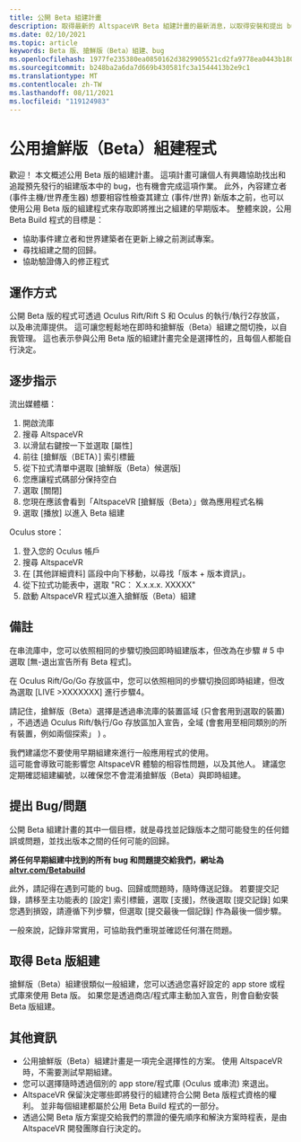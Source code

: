 ```yaml
---
title: 公開 Beta 組建計畫
description: 取得最新的 AltspaceVR Beta 組建計畫的最新消息，以取得安裝和提出 bug 的最新消息。
ms.date: 02/10/2021
ms.topic: article
keywords: Beta 版、搶鮮版（Beta）組建、bug
ms.openlocfilehash: 1977fe235380ea0850162d3829905521cd2fa9778ea0443b18064a7810cf9128
ms.sourcegitcommit: b248ba2a6da7d669b430581fc3a1544413b2e9c1
ms.translationtype: MT
ms.contentlocale: zh-TW
ms.lasthandoff: 08/11/2021
ms.locfileid: "119124983"
---
```

# <a name="public-beta-build-programs"></a>公用搶鮮版（Beta）組建程式

歡迎！ 本文概述公用 Beta 版的組建計畫。 這項計畫可讓個人有興趣協助找出和追蹤預先發行的組建版本中的 bug，也有機會完成這項作業。 此外，內容建立者 (事件主機/世界產生器) 想要相容性檢查其建立 (事件/世界) 新版本之前，也可以使用公用 Beta 版的組建程式來存取即將推出之組建的早期版本。 整體來說，公用 Beta Build 程式的目標是： 

* 協助事件建立者和世界建築者在更新上線之前測試專案。  
* 尋找組建之間的回歸。 
* 協助驗證傳入的修正程式 
 
## <a name="how-it-works"></a>運作方式

公開 Beta 版的程式可透過 Oculus Rift/Rift S 和 Oculus 的執行/執行2存放區，以及串流庫提供。 這可讓您輕鬆地在即時和搶鮮版（Beta）組建之間切換，以自我管理。 這也表示參與公用 Beta 版的組建計畫完全是選擇性的，且每個人都能自行決定。 

## <a name="step-by-step-instructions"></a>逐步指示  

流出媒體櫃：

1. 開啟流庫
2. 搜尋 AltspaceVR
3. 以滑鼠右鍵按一下並選取 [屬性]
4. 前往 [搶鮮版（BETA）] 索引標籤
5. 從下拉式清單中選取 [搶鮮版（Beta）候選版]
6. 您應讓程式碼部分保持空白
7. 選取 [關閉]
8. 您現在應該會看到「AltspaceVR [搶鮮版（Beta）」做為應用程式名稱
9. 選取 [播放] 以進入 Beta 組建

Oculus store：

1. 登入您的 Oculus 帳戶
2. 搜尋 AltspaceVR
3. 在 [其他詳細資料] 區段中向下移動，以尋找「版本 + 版本資訊」。
4. 從下拉式功能表中，選取 "RC： X.x.x.x. XXXXX"
5. 啟動 AltspaceVR 程式以進入搶鮮版（Beta）組建

## <a name="notes"></a>備註

在串流庫中，您可以依照相同的步驟切換回即時組建版本，但改為在步驟 # 5 中選取 [無-退出宣告所有 Beta 程式]。 

在 Oculus Rift/Go/Go 存放區中，您可以依照相同的步驟切換回即時組建，但改為選取 [LIVE >XXXXXXX] 進行步驟4。 

請記住，搶鮮版（Beta）選擇是透過串流庫的裝置區域 (只會套用到選取的裝置) ，不過透過 Oculus Rift/執行/Go 存放區加入宣告，全域 (會套用至相同類別的所有裝置，例如兩個探索」 ) 。 

我們建議您不要使用早期組建來進行一般應用程式的使用。  
這可能會導致可能影響您 AltspaceVR 體驗的相容性問題，以及其他人。 建議您定期確認組建編號，以確保您不會混淆搶鮮版（Beta）與即時組建。 

## <a name="filing-a-bugissue"></a>提出 Bug/問題

公開 Beta 組建計畫的其中一個目標，就是尋找並記錄版本之間可能發生的任何錯誤或問題，並找出版本之間的任何可能的回歸。  

**將任何早期組建中找到的所有 bug 和問題提交給我們，網址為 [altvr.com/Betabuild](https://help.altvr.com/hc/requests/new?ticket_form_id=360004678833)**

此外，請記得在遇到可能的 bug、回歸或問題時，隨時傳送記錄。 若要提交記錄，請移至主功能表的 [設定] 索引標籤，選取 [支援]，然後選取 [提交記錄] 如果您遇到損毀，請遵循下列步驟，但選取 [提交最後一個記錄] 作為最後一個步驟。 

一般來說，記錄非常實用，可協助我們重現並確認任何潛在問題。 

## <a name="getting-beta-builds"></a>取得 Beta 版組建

搶鮮版（Beta）組建很類似一般組建，您可以透過您喜好設定的 app store 或程式庫來使用 Beta 版。 如果您是透過商店/程式庫主動加入宣告，則會自動安裝 Beta 版組建。 

## <a name="additional-information"></a>其他資訊

* 公用搶鮮版（Beta）組建計畫是一項完全選擇性的方案。 使用 AltspaceVR 時，不需要測試早期組建。 
* 您可以選擇隨時透過個別的 app store/程式庫 (Oculus 或串流) 來退出。  
* AltspaceVR 保留決定哪些即將發行的組建符合公開 Beta 版程式資格的權利。 並非每個組建都屬於公用 Beta Build 程式的一部分。 
* 透過公開 Beta 版方案提交給我們的票證的優先順序和解決方案時程表，是由 AltspaceVR 開發團隊自行決定的。 